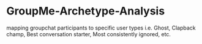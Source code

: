 # GroupMe-Archetype-Analysis
mapping groupchat participants to specific user types i.e. Ghost, Clapback champ, Best conversation starter, Most consistently ignored, etc. 
